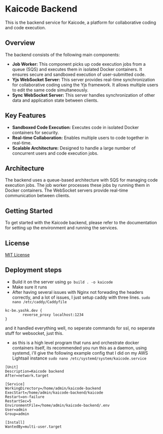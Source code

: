 # Kaicode Backend

This is the backend service for Kaicode, a platform for collaborative coding and code execution.

## Overview

The backend consists of the following main components:

*   **Job Worker:** This component picks up code execution jobs from a queue (SQS) and executes them in isolated Docker containers. It ensures secure and sandboxed execution of user-submitted code.
*   **Yjs WebSocket Server:** This server provides real-time synchronization for collaborative coding using the Yjs framework. It allows multiple users to edit the same code simultaneously.
*   **Sync WebSocket Server:** This server handles synchronization of other data and application state between clients.

## Key Features

*   **Sandboxed Code Execution:** Executes code in isolated Docker containers for security.
*   **Real-time Collaboration:** Enables multiple users to code together in real-time.
*   **Scalable Architecture:** Designed to handle a large number of concurrent users and code execution jobs.

## Architecture

The backend uses a queue-based architecture with SQS for managing code execution jobs. The job worker processes these jobs by running them in Docker containers. The WebSocket servers provide real-time communication between clients.

## Getting Started

To get started with the Kaicode backend, please refer to the documentation for setting up the environment and running the services.

## License

[MIT License](LICENSE)

## Deployment steps
- Build it on the server using `go build . -o kaicode`
- Make sure it runs
- After having several issues with Nginx not forwading the headers correctly, and a lot of issues, I just setup caddy with three lines. 
`sudo nano /etc/caddy/Caddyfile`
```
kc-be.yashk.dev {
        reverse_proxy localhost:1234
}
```
 and it handled everything well, no seperate commands for ssl, no seperate stuff for websocket, just this.
- as this is a high level program that runs and orchestrate docker containers itself, its recommended you run this as a daemon, using systemd, i'll give the following example config that I did on my AWS Lightsail instance
`sudo nano /etc/systemd/system/kaicode.service`

```
[Unit]
Description=Kaicode backend
After=network.target

[Service]
WorkingDirectory=/home/admin/kaicode-backend
ExecStart=/home/admin/kaicode-backend/kaicode
Restart=on-failure
RestartSec=5
EnvironmentFile=/home/admin/kaicode-backend/.env
User=admin
Group=admin

[Install]
WantedBy=multi-user.target
```